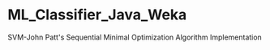 # ML_Classifier_Java_Weka
 SVM-John Patt's Sequential Minimal Optimization Algorithm Implementation
